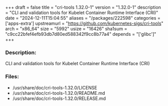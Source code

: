 +++
draft = false
title = "cri-tools 1.32.0-1"
version = "1.32.0-1"
description = "CLI and validation tools for Kubelet Container Runtime Interface (CRI)"
date = "2024-12-11T15:04:55"
aliases = "/packages/222598"
categories = ['apps-extra']
upstreamurl = "https://github.com/kubernetes-sigs/cri-tools"
arch = "x86_64"
size = "5992"
usize = "16426"
sha1sum = "c9cc22bfef4efb93db7d80ed588342f9cc8b77a4"
depends = "['glibc']"
+++
### Description: 
CLI and validation tools for Kubelet Container Runtime Interface (CRI)

### Files: 
* /usr/share/doc/cri-tools-1.32.0/LICENSE
* /usr/share/doc/cri-tools-1.32.0/README.md
* /usr/share/doc/cri-tools-1.32.0/RELEASE.md
